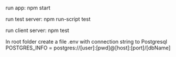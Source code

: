 run app:
npm start

run test server:
npm run-script test

run client server:
npm test

In root folder create a file .env with connection string to Postgresql
POSTGRES_INFO = postgres://[user]:[pwd]@[host]:[port]/[dbName]
